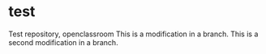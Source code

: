 # test
Test repository, openclassroom 
This is a modification in a branch.
This is a second modification in a branch.
